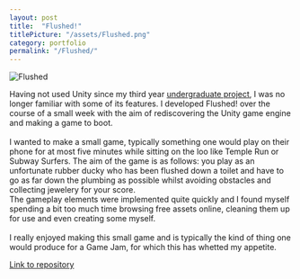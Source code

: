 ```yaml
---
layout: post
title:  "Flushed!"
titlePicture: "/assets/Flushed.png"
category: portfolio
permalink: "/Flushed/"
---
```


<!--end-excerpt-->

![Flushed]({{site.url}}/assets/Flushed.png)

Having not used Unity since my third year [undergraduate project][proteinVisualiserLink], I was no longer familiar with some of its features. I developed Flushed! over the course of a small week with the aim of rediscovering the Unity game engine and making a game to boot.\
\
I wanted to make a small game, typically something one would play on their phone for at most five minutes while sitting on the loo like Temple Run or Subway Surfers. The aim of the game is as follows: you play as an unfortunate rubber ducky who has been flushed down a toilet and have to go as far down the plumbing as possible whilst avoiding obstacles and collecting jewelery for your score. \
The gameplay elements were implemented quite quickly and I found myself spending a bit too much time browsing free assets online, cleaning them up for use and even creating some myself. \
\
I really enjoyed making this small game and is typically the kind of thing one would produce for a Game Jam, for which this has whetted my appetite.

[Link to repository][repositoryLink]

[repositoryLink]:.
[proteinVisualiserLink]: {{site.url}}/Unity_Protein_Visualiser/

